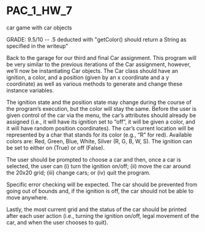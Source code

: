 # PAC_1_HW_7
car game with car objects

GRADE: 9.5/10 -- .5 deducted with "getColor() should return a String as specified in the writeup"

Back to the garage for our third and final Car assignment. This program will be very similar to the previous iterations of
the Car assignment, however, we’ll now be instantiating Car objects. The Car class should have an ignition, a color, and a
position (given by an x coordinate and a y coordinate) as well as various methods to generate and change these instance
variables.

The ignition state and the position state may change during the course of the program’s execution, but the color will stay
the same. Before the user is given control of the car via the menu, the car’s attributes should already be assigned (i.e., it
will have its ignition set to “off”, it will be given a color, and it will have random position coordinates). The car’s current
location will be represented by a char that stands for its color (e.g., “R” for red). Available colors are: Red, Green, Blue,
White, Silver (R, G, B, W, S). The ignition can be set to either on (True) or off (False).

The user should be prompted to choose a car and then, once a car is selected, the user can (i) turn the ignition on/off; (ii)
move the car around the 20x20 grid; (iii) change cars; or (iv) quit the program.

Specific error checking will be expected. The car should be prevented from going out of bounds and, if the ignition is off,
the car should not be able to move anywhere.

Lastly, the most current grid and the status of the car should be printed after each user action (i.e., turning the ignition
on/off, legal movement of the car, and when the user chooses to quit).
